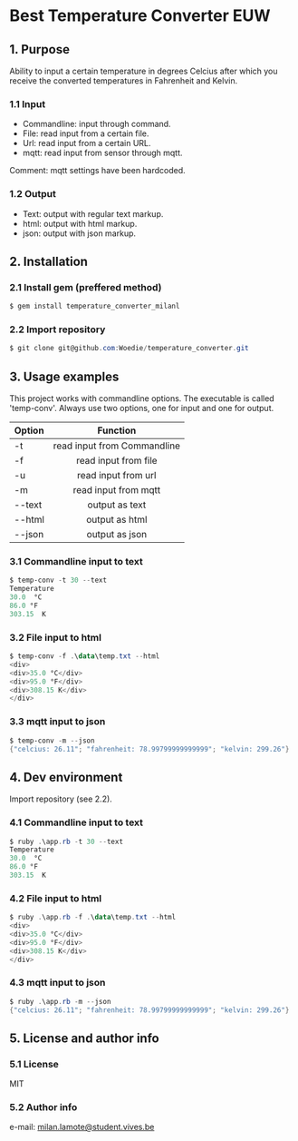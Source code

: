 # Best Temperature Converter EUW

## 1. Purpose

Ability to input a certain temperature in degrees Celcius after which you receive the converted temperatures in Fahrenheit and Kelvin.

### 1.1 Input

* Commandline: input through command.
* File: read input from a certain file.
* Url: read input from a certain URL.
* mqtt: read input from sensor through mqtt.

Comment: mqtt settings have been hardcoded.

### 1.2 Output

* Text: output with regular text markup.
* html: output with html markup.
* json: output with json markup.

## 2. Installation

### 2.1 Install gem (preffered method)
```powershell
$ gem install temperature_converter_milanl
```
### 2.2 Import repository
```powershell
$ git clone git@github.com:Woedie/temperature_converter.git
```

## 3. Usage examples

This project works with commandline options. The executable is called 'temp-conv'. Always use two options, one for input and one for output.

| Option        | Function      |
| ------------- |:-------------:|
| -t            | read input from Commandline |
| -f            | read input from file    |
| -u            | read input from url   |
| -m            | read input from mqtt |
| --text        | output as text      |
| --html        | output as html      |
| --json         | output as json      |


### 3.1 Commandline input to text
```powershell
$ temp-conv -t 30 --text
Temperature
30.0  °C
86.0 °F
303.15  K
```
### 3.2 File input to html
```powershell
$ temp-conv -f .\data\temp.txt --html
<div>
<div>35.0 °C</div>
<div>95.0 °F</div>
<div>308.15 K</div>
</div>
```
### 3.3 mqtt input to json
```powershell
$ temp-conv -m --json
{"celcius: 26.11"; "fahrenheit: 78.99799999999999"; "kelvin: 299.26"}
```

## 4. Dev environment

Import repository (see 2.2).

### 4.1 Commandline input to text
```powershell
$ ruby .\app.rb -t 30 --text
Temperature
30.0  °C
86.0 °F
303.15  K
```
### 4.2 File input to html
```powershell
$ ruby .\app.rb -f .\data\temp.txt --html
<div>
<div>35.0 °C</div>
<div>95.0 °F</div>
<div>308.15 K</div>
</div>
```
### 4.3 mqtt input to json
```powershell
$ ruby .\app.rb -m --json
{"celcius: 26.11"; "fahrenheit: 78.99799999999999"; "kelvin: 299.26"}
```

## 5. License and author info

### 5.1 License

MIT

### 5.2 Author info

e-mail: milan.lamote@student.vives.be
